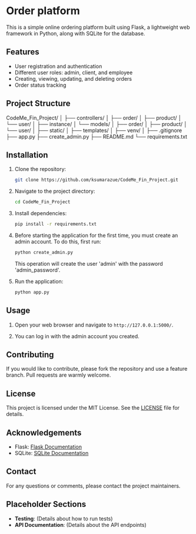 # Order platform

This is a simple online ordering platform built using Flask, a lightweight web framework in Python, along with SQLite for the database.

## Features

- User registration and authentication
- Different user roles: admin, client, and employee
- Creating, viewing, updating, and deleting orders
- Order status tracking

## Project Structure

CodeMe_Fin_Project/
│
├── controllers/
│ ├── order/
│ ├── product/
│ └── user/
│
├── instance/
│ └── models/
│ ├── order/
│ ├── product/
│ └── user/
│
├── static/
│
├── templates/
│
├── venv/
│
├── .gitignore
├── app.py
├── create_admin.py
├── README.md
└── requirements.txt


## Installation

1. Clone the repository:
    ```sh
    git clone https://github.com/ksumarazue/CodeMe_Fin_Project.git
    ```

2. Navigate to the project directory:
    ```sh
    cd CodeMe_Fin_Project
    ```

3. Install dependencies:
    ```sh
    pip install -r requirements.txt
    ```

4. Before starting the application for the first time, you must create an admin account. To do this, first run:
    ```sh
    python create_admin.py
    ```
    This operation will create the user 'admin' with the password 'admin_password'.

5. Run the application:
    ```sh
    python app.py
    ```

## Usage

1. Open your web browser and navigate to `http://127.0.0.1:5000/`.

2. You can log in with the admin account you created.

## Contributing

If you would like to contribute, please fork the repository and use a feature branch. Pull requests are warmly welcome.

## License

This project is licensed under the MIT License. See the [LICENSE](LICENSE) file for details.

## Acknowledgements

- Flask: [Flask Documentation](https://flask.palletsprojects.com/)
- SQLite: [SQLite Documentation](https://www.sqlite.org/docs.html)

## Contact

For any questions or comments, please contact the project maintainers.

## Placeholder Sections

- **Testing**: (Details about how to run tests)
- **API Documentation**: (Details about the API endpoints)
